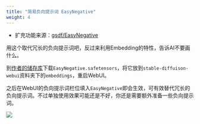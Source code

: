 ```yaml
---
title: "简易负向提示词 EasyNegative"
weight: 4
---
```


- 扩充功能来源：[gsdf/EasyNegative](https://huggingface.co/datasets/gsdf/EasyNegative)

用这个取代冗长的负向提示词吧，反过来利用Embedding的特性，告诉AI不要画什么。

到[作者的储存库](https://huggingface.co/datasets/gsdf/EasyNegative)下载`EasyNegative.safetensors`，将它放到`stable-diffuison-webui`资料夹下的`embeddings`，重启WebUI。

之后在WebUI的负向提示词栏位填入`EasyNegative`即会生效，可有效替代冗长的负向提示词。不过单独使用效果可能还是不好，你还是需要额外准备一些负向提示词。

![](/posts/stable-diffusion-webui-manuals/images/QQQ7O3N.webp)
